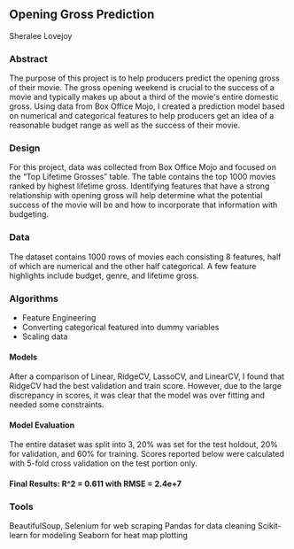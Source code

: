 ## Opening Gross Prediction
Sheralee Lovejoy

### Abstract
The purpose of this project is to help producers predict the opening gross of their movie. The gross opening weekend is crucial to the success of a movie and typically makes up about a third of the movie's entire domestic gross. Using data from Box Office Mojo, I created a prediction model based on numerical and categorical features to help producers get an idea of a reasonable budget range as well as the success of their movie.

### Design
For this project, data was collected from Box Office Mojo and focused on the “Top Lifetime Grosses” table. The table contains the top 1000 movies ranked by highest lifetime gross. Identifying features that have a strong relationship with opening gross will help determine what the potential success of the movie will be and how to incorporate that information with budgeting.

### Data
The dataset contains 1000 rows of movies each consisting 8 features, half of which are numerical and the other half categorical. A few feature highlights include budget, genre, and lifetime gross. 

### Algorithms
- Feature Engineering
- Converting categorical featured into dummy variables
- Scaling data

#### Models
After a comparison of Linear, RidgeCV, LassoCV, and LinearCV, I found that RidgeCV had the best validation and train score. However, due to the large discrepancy in scores, it was clear that the model was over fitting and needed some constraints.

#### Model Evaluation
The entire dataset was split into 3, 20% was set for the test holdout, 20% for validation, and 60% for training. Scores reported below were calculated with 5-fold cross validation on the test portion only.

#### Final Results: R^2 = 0.611 with RMSE = 2.4e+7

### Tools
BeautifulSoup, Selenium for web scraping
Pandas for data cleaning
Scikit-learn for modeling
Seaborn for heat map plotting